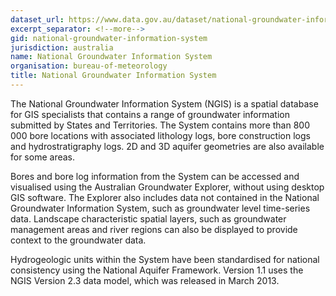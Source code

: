 ```yaml
---
dataset_url: https://www.data.gov.au/dataset/national-groundwater-information-system
excerpt_separator: <!--more-->
gid: national-groundwater-information-system
jurisdiction: australia
name: National Groundwater Information System
organisation: bureau-of-meteorology
title: National Groundwater Information System
---
```


The National Groundwater Information System (NGIS) is a spatial database for GIS specialists that contains a range of groundwater information submitted by States and Territories. The System contains more than 800 000 bore locations with associated lithology logs, bore construction logs and hydrostratigraphy logs. 2D and 3D aquifer geometries are also available for some areas.

<!--more-->

Bores and bore log information from the System can be accessed and visualised using the Australian Groundwater Explorer, without using desktop GIS software. The Explorer also includes data not contained in the National Groundwater Information System, such as groundwater level time-series data. Landscape characteristic spatial layers, such as groundwater management areas and river regions can also be displayed to provide context to the groundwater data.

Hydrogeologic units within the System have been standardised for national consistency using the National Aquifer Framework. Version 1.1 uses the NGIS Version 2.3 data model, which was released in March 2013.